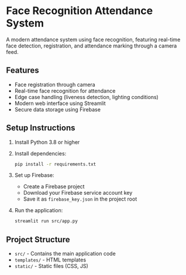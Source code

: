 # Face Recognition Attendance System

A modern attendance system using face recognition, featuring real-time face detection, registration, and attendance marking through a camera feed.

## Features
- Face registration through camera
- Real-time face recognition for attendance
- Edge case handling (liveness detection, lighting conditions)
- Modern web interface using Streamlit
- Secure data storage using Firebase

## Setup Instructions

1. Install Python 3.8 or higher
2. Install dependencies:
   ```bash
   pip install -r requirements.txt
   ```
3. Set up Firebase:
   - Create a Firebase project
   - Download your Firebase service account key
   - Save it as `firebase_key.json` in the project root

4. Run the application:
   ```bash
   streamlit run src/app.py
   ```

## Project Structure
- `src/` - Contains the main application code
- `templates/` - HTML templates
- `static/` - Static files (CSS, JS) 